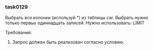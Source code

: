 
### task0129

Выбрать все колонки (используй *) из таблицы car. Выбрать нужно только первых одиннадцать записей.
Нужно использовать: LIMIT


Требования:
1.	Запрос должен быть реализован согласно условию.


